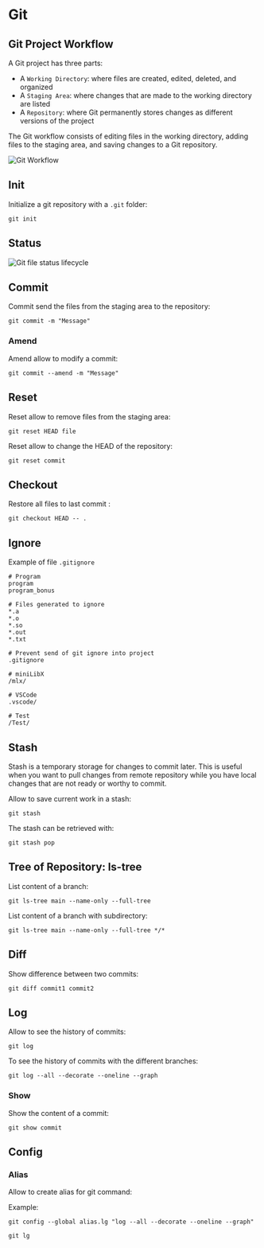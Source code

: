 # Git

## Git Project Workflow

A Git project has three parts:

-  A `Working Directory`: where files are created, edited, deleted, and organized
-  A `Staging Area`: where changes that are made to the working directory are listed
-  A `Repository`: where Git permanently stores changes as different versions of the project

The Git workflow consists of editing files in the working directory, adding files to the staging area, and saving changes to a Git repository.

![Git Workflow](https://pbs.twimg.com/media/Fw3gzg8XgAQ1akF.jpg)

## Init

Initialize a git repository with a `.git` folder:

```shell
git init
```

## Status

![Git file status lifecycle](https://pbs.twimg.com/media/Fa1bAMzWQAAwXsw?format=jpg&name=4096x4096)

## Commit

Commit send the files from the staging area to the repository:

```shell
git commit -m "Message"
```

### Amend

Amend allow to modify a commit:

```shell
git commit --amend -m "Message"
```

## Reset

Reset allow to remove files from the staging area:

```shell
git reset HEAD file

```

Reset allow to change the HEAD of the repository:

```shell
git reset commit
```

## Checkout

Restore all files to last commit :

```shell
git checkout HEAD -- .
```

## Ignore

Example of file `.gitignore`

```gitignore
# Program
program
program_bonus

# Files generated to ignore
*.a
*.o
*.so
*.out
*.txt

# Prevent send of git ignore into project
.gitignore

# miniLibX
/mlx/

# VSCode
.vscode/

# Test
/Test/
```

## Stash

Stash is a temporary storage for changes to commit later. This is useful when you want to pull changes from remote repository while you have local changes that are not ready or worthy to commit.

Allow to save current work in a stash:

```shell
git stash
```

The stash can be retrieved with:

```shell
git stash pop
```

## Tree of Repository: ls-tree

List content of a branch:

```shell
git ls-tree main --name-only --full-tree
```

List content of a branch with subdirectory:

```shell
git ls-tree main --name-only --full-tree */*
```

## Diff

Show difference between two commits:

```shell
git diff commit1 commit2
```

## Log

Allow to see the history of commits:

```shell
git log
```

To see the history of commits with the different branches:

```shell
git log --all --decorate --oneline --graph
```

### Show

Show the content of a commit:

```shell
git show commit
```

## Config

### Alias

Allow to create alias for git command:

Example:

```shell
git config --global alias.lg "log --all --decorate --oneline --graph"
```

```shell
git lg
```
